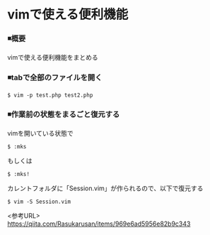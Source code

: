 # vimで使える便利機能

### ◾️概要
vimで使える便利機能をまとめる

### ◾️tabで全部のファイルを開く
```
$ vim -p test.php test2.php
```

### ◾️作業前の状態をまるごと復元する
vimを開いている状態で
```
$ :mks
```
もしくは
```
$ :mks!
```

カレントフォルダに「Session.vim」が作られるので、以下で復元する
```
$ vim -S Session.vim
```
<参考URL><br>
https://qiita.com/Rasukarusan/items/969e6ad5956e82b9c343
